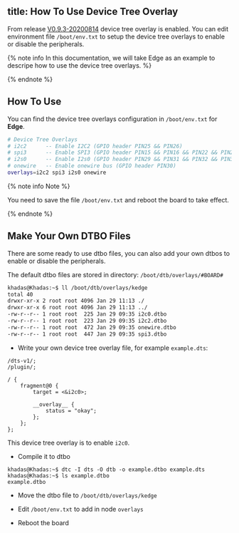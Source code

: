title: How To Use Device Tree Overlay
---

From release [V0.9.3-20200814](https://forum.khadas.com/t/vim3-vim3l-ubuntu-20-04-linux-4-9-v0-9-3-20200814-ota-release/9205) device tree overlay is enabled.
You can edit environment file `/boot/env.txt` to setup the device tree overlays to enable or disable the peripherals.

{% note info In this documentation, we will take Edge as an example to descripe how to use the device tree overlays. %}

{% endnote %}

## How To Use

You can find the device tree overlays configuration in `/boot/env.txt` for **Edge**.

```bash
# Device Tree Overlays                                                                                       
# i2c2      -- Enable I2C2 (GPIO header PIN25 && PIN26)
# spi3      -- Enable SPI3 (GPIO header PIN15 && PIN16 && PIN22 && PIN23)
# i2s0      -- Enable I2s0 (GPIO header PIN29 && PIN31 && PIN32 && PIN33 && PIN35 && PIN36 && PIN37 && PIN38)
# onewire   -- Enable onewire bus (GPIO header PIN30)
overlays=i2c2 spi3 i2s0 onewire
```


{% note info Note %}

You need to save the file `/boot/env.txt` and reboot the board to take effect.

{% endnote %}

## Make Your Own DTBO Files

There are some ready to use dtbo files, you can also add your own dtbos to enable or disable the peripherals.

The default dtbo files are stored in directory: `/boot/dtb/overlays/#BOARD#`

```bash
khadas@Khadas:~$ ll /boot/dtb/overlays/kedge
total 40
drwxr-xr-x 2 root root 4096 Jan 29 11:13 ./
drwxr-xr-x 6 root root 4096 Jan 29 11:13 ../
-rw-r--r-- 1 root root  225 Jan 29 09:35 i2c0.dtbo
-rw-r--r-- 1 root root  223 Jan 29 09:35 i2c2.dtbo
-rw-r--r-- 1 root root  472 Jan 29 09:35 onewire.dtbo
-rw-r--r-- 1 root root  447 Jan 29 09:35 spi3.dtbo
```

* Write your own device tree overlay file, for example `example.dts`:

```
/dts-v1/;
/plugin/;

/ {
    fragment@0 {
        target = <&i2c0>;

        __overlay__ {
            status = "okay";
        };
    };
};
```

This device tree overlay is to enable `i2c0`.

* Compile it to dtbo

```
khadas@Khadas:~$ dtc -I dts -O dtb -o example.dtbo example.dts
khadas@Khadas:~$ ls example.dtbo
example.dtbo
```

* Move the dtbo file to `/boot/dtb/overlays/kedge`

* Edit `/boot/env.txt` to add in node `overlays`

* Reboot the board
